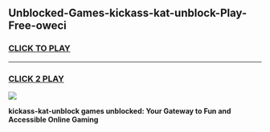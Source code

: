 
## Unblocked-Games-kickass-kat-unblock-Play-Free-oweci
<h3>
<a href="https://premium76.site?title=kickass-kat-unblock&ref=19M">CLICK TO PLAY</a></h3>
<hr>

<h3>
<a href="https://premium76.site?title=kickass-kat-unblock&ref=19M">CLICK 2 PLAY</a>
  
</h3>

<a href="https://premium76.site?title=kickass-kat-unblock&ref=19M"><img src="https://clearcache.store/games.png"></a>


**kickass-kat-unblock games unblocked: Your Gateway to Fun and Accessible Online Gaming**

